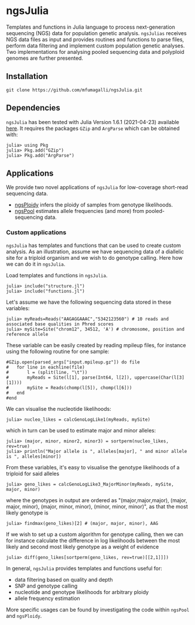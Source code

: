 # ngsJulia

Templates and functions in Julia language to process next-generation sequencing (NGS) data for population genetic analysis.
`ngsJulias` receives NGS data files as input and provides routines and functions to parse files, perform data filtering and implement custom population genetic analyses.
Two implementations for analysing pooled sequencing data and polyploid genomes are further presented.

## Installation

```
git clone https://github.com/mfumagalli/ngsJulia.git
```

## Dependencies

`ngsJulia` has been tested with Julia Version 1.6.1 (2021-04-23) available [here](https://julialang.org/downloads/).
It requires the packages `GZip` and `ArgParse` which can be obtained with:
```
julia> using Pkg
julia> Pkg.add("GZip")
julia> Pkg.add("ArgParse")
```

## Applications

We provide two novel applications of `ngsJulia` for low-coverage short-read sequencing data.
* [ngsPloidy](https://github.com/mfumagalli/ngsJulia/tree/master/ngsPloidy) infers the ploidy of samples from genotype likelihoods.
* [ngsPool](https://github.com/mfumagalli/ngsJulia/tree/master/ngsPool) estimates allele frequencies (and more) from pooled-sequencing data.

### Custom applications

`ngsJulia` has templates and functions that can be used to create custom analysis. 
As an illustration, assume we have sequencing data of a diallelic site for a triploid organism and we wish to do genotype calling. 
Here how we can do it in `ngsJulia`.

Load templates and functions in `ngsJulia`.
```
julia> include("structure.jl")
julia> include("functions.jl")
```

Let's assume we have the following sequencing data stored in these variables:
```
julia> myReads=Reads("AAGAGGAAAC","5342123560") # 10 reads and associated base qualities in Phred scores
julia> mySite=Site("chrom12", 34512, 'A') # chromosome, position and reference allele
```
These variable can be easily created by reading mpileup files, for instance using the following routine for one sample:
```
#GZip.open(parsed_args["input.mpileup.gz"]) do file
#	for line in eachline(file)
#		l = (split(line, "\t"))
#		myReads = Site(l[1], parse(Int64, l[2]), uppercase(Char(l[3][1])))
#		mySite = Reads(chomp(l[5]), chomp(l[6]))
#	end
#end
```

We can visualise the nucleotide likelihoods:
```
julia> nucleo_likes = calcGenoLogLike1(myReads, mySite)
```
which in turn can be used to estimate major and minor alleles:
```
julia> (major, minor, minor2, minor3) = sortperm(nucleo_likes, rev=true)
julia> println("Major allele is ", alleles[major], " and minor allele is ", alleles[minor])
```

From these variables, it's easy to visualise the genotype likelihoods of a triploid for said alleles 
```
julia> geno_likes = calcGenoLogLike3_MajorMinor(myReads, mySite, major, minor)
```
where the genotypes in output are ordered as "(major,major,major), (major, major, minor), (major, minor, minor), (minor, minor, minor)", as that the most likely genotype is
```
julia> findmax(geno_likes)[2] # (major, major, minor), AAG
```

If we wish to set up a custom algorithm for genotype calling, then we can for instance calculate the difference in log likelihoods between the most likely and second most likely genotype as a weight of evidence
```
julia> diff(geno_likes[sortperm(geno_likes, rev=true)[[2,1]]])
```

In general, `ngsJulia` provides templates and functions useful for:
* data filtering based on quality and depth
* SNP and genotype calling
* nucleotide and genotype likelihoods for arbitrary ploidy
* allele frequency estimation

More specific usages can be found by investigating the code within `ngsPool` and `ngsPloidy`.

